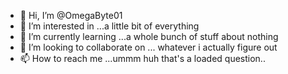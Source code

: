 - 👋 Hi, I’m @OmegaByte01
- 👀 I’m interested in ...a little bit of everything
- 🌱 I’m currently learning ...a whole bunch of stuff about nothing
- 💞️ I’m looking to collaborate on ... whatever i actually figure out
- 📫 How to reach me ...ummm huh that's a loaded question..

<!---
OmegaByte01/OmegaByte01 is a ✨ special ✨ repository because its `README.md` (this file) appears on your GitHub profile.
You can click the Preview link to take a look at your changes.
--->
